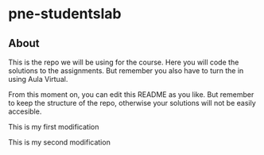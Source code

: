 # pne-studentslab



## About

This is the repo we will be using for the course. Here you will code the solutions to the assignments. But remember you also have to turn the in using Aula Virtual.

From this moment on, you can edit this README as you like. But remember to keep the structure of the repo, otherwise your solutions will not be easily accesible.

This is my first modification

This is my second modification




